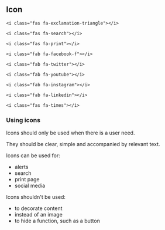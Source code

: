 ## Icon

<i class="fas fa-exclamation-triangle"></i>

    <i class="fas fa-exclamation-triangle"></i>

<i class="fas fa-search"></i>

    <i class="fas fa-search"></i>

<i class="fas fa-print"></i>

    <i class="fas fa-print"></i>

<i class="fab fa-facebook-f"></i>

    <i class="fab fa-facebook-f"></i>

<i class="fab fa-twitter"></i>

    <i class="fab fa-twitter"></i>

<i class="fab fa-youtube"></i>

    <i class="fab fa-youtube"></i>

<i class="fab fa-instagram"></i>

    <i class="fab fa-instagram"></i>

<i class="fab fa-linkedin"></i>

    <i class="fab fa-linkedin"></i>

<i class="fas fa-times"></i>

    <i class="fas fa-times"></i>

### Using icons

Icons should only be used when there is a user need.

They should be clear, simple and accompanied by relevant text.

Icons can be used for:
<ul>
  <li>alerts</li>
  <li>search</li>
  <li>print page</li>
  <li>social media</li>
</ul>

Icons shouldn't be used:
<ul>
  <li>to decorate content</li>
  <li>instead of an image</li>
  <li>to hide a function, such as a button</li>
</ul>
